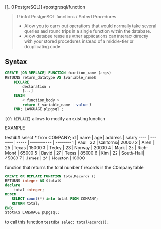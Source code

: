 [[_ 0 PostgreSQL]]
#postgresql/function



> [! info] PostgreSQL functions / Sotred Procedures
>- Allow you to carry out operations that would normally take several queries and round trips in a single function within the database.
>- Allow databse reuse as other applications can interact directly with your stored procedures instead of a middle-tier or douplicating code


## Syntax
```sql
CREATE [OR REPLACE] FUNCTION function_name (args)
RETURNS return_datatype AS $variable_name$
	DECLARE
		declaration ;
		[...]
	BEGIN
		< function_body >
		return { variable_name | value }
	END; LANGUAGE plpgsql ;
```

`[OR REPLACE]` allows to modify an existing function

EXAMPLE

testdb# select * from COMPANY;
 id | name  | age | address   | salary
---- | -------  | ----- | ----------- | --------
  1 | Paul  |  32 | California|  20000
  2 | Allen |  25 | Texas     |  15000
  3 | Teddy |  23 | Norway    |  20000
  4 | Mark  |  25 | Rich-Mond |  65000
  5 | David |  27 | Texas     |  85000
  6 | Kim   |  22 | South-Hall|  45000
  7 | James |  24 | Houston   |  10000

function that returns the total number f records in the COmpany table
```sql
CREATE OR REPLACE FUNCTION totalRecords ()
RETURNS integer AS $total$
declare
	total integer;
BEGIN
   SELECT count(*) into total FROM COMPANY;
   RETURN total;
END;
$total$ LANGUAGE plpgsql; 
```

to call this function
`testdb# select totalRecords();`


